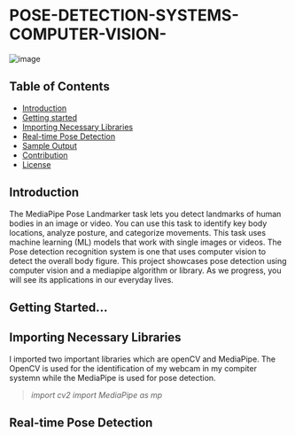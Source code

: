# POSE-DETECTION-SYSTEMS-COMPUTER-VISION-

![image](https://github.com/dapzwalt/POSE-DETECTION-SYSTEMS-COMPUTER-VISION-/assets/125368548/a4967cba-9149-4d57-9e02-8841f807f630)

## Table of Contents
- [Introduction](#introduction)
- [Getting started](#getting-started)
- [Importing Necessary Libraries](#importing-necessary-libraries)
- [Real-time Pose Detection](#real-time-pose-detection)
- [Sample Output](#sample-output)
- [Contribution](#contribution)
- [License](#license)

## Introduction
The MediaPipe Pose Landmarker task lets you detect landmarks of human bodies in an image or video. You can use this task to identify key
body locations, analyze posture, and categorize movements. This task uses machine learning (ML) models that work with single images or videos. The Pose detection recognition system is one that uses computer vision to detect the overall body figure. This project showcases pose detection using computer vision and a mediapipe algorithm or library. As we progress, you will see its applications in our everyday lives.

## Getting Started...

## Importing Necessary Libraries
I imported two important libraries which are openCV and MediaPipe. The OpenCV is used for the identification of my webcam in my compiter systemn while the MediaPipe is used for pose detection.
> *import cv2 import MediaPipe as mp*

## Real-time Pose Detection



